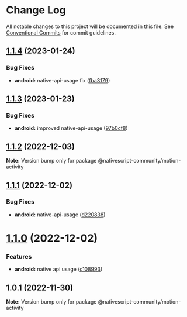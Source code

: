 # Change Log

All notable changes to this project will be documented in this file.
See [Conventional Commits](https://conventionalcommits.org) for commit guidelines.

## [1.1.4](https://github.com/nativescript-community/motion-activity/compare/v1.1.3...v1.1.4) (2023-01-24)


### Bug Fixes

* **android:** native-api-usage fix ([fba3179](https://github.com/nativescript-community/motion-activity/commit/fba31794afc70ce4b501b6c3fcb559b36e7d002c))





## [1.1.3](https://github.com/nativescript-community/motion-activity/compare/v1.1.2...v1.1.3) (2023-01-23)


### Bug Fixes

* **android:** improved native-api-usage ([97b0cf8](https://github.com/nativescript-community/motion-activity/commit/97b0cf8dcb3066d9427bb46e66612c561ea1628f))





## [1.1.2](https://github.com/nativescript-community/motion-activity/compare/v1.1.1...v1.1.2) (2022-12-03)

**Note:** Version bump only for package @nativescript-community/motion-activity





## [1.1.1](https://github.com/nativescript-community/motion-activity/compare/v1.1.0...v1.1.1) (2022-12-02)


### Bug Fixes

* **android:** native-api-usage ([d220838](https://github.com/nativescript-community/motion-activity/commit/d22083823dd5d83ad276d6bda1637783b3689f9f))





# [1.1.0](https://github.com/nativescript-community/motion-activity/compare/v1.0.1...v1.1.0) (2022-12-02)


### Features

* **android:** native api usage ([c108993](https://github.com/nativescript-community/motion-activity/commit/c108993d9adb81ff9f3c5193ede77a12b100b808))





## 1.0.1 (2022-11-30)

**Note:** Version bump only for package @nativescript-community/motion-activity
